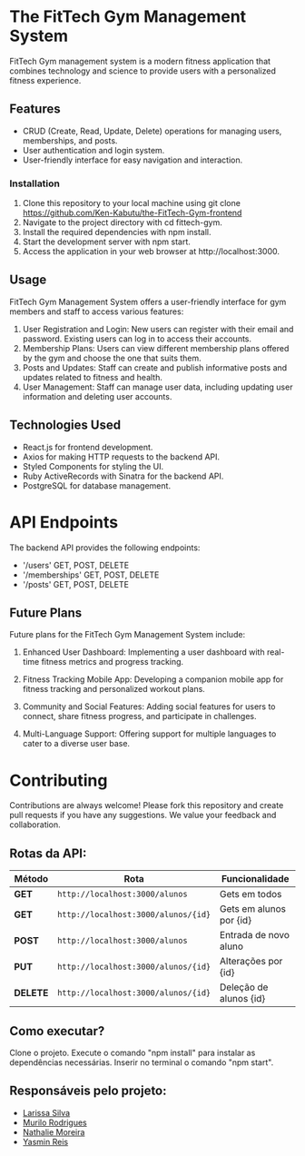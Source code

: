 # The FitTech Gym Management System

FitTech Gym management system is a modern fitness application that combines technology and science to provide users with a personalized fitness experience.

## Features

* CRUD (Create, Read, Update, Delete) operations for managing users, memberships, and posts.
* User authentication and login system.
* User-friendly interface for easy navigation and interaction.

### Installation

1. Clone this repository to your local machine using git clone https://github.com/Ken-Kabutu/the-FitTech-Gym-frontend
2. Navigate to the project directory with cd fittech-gym.
3. Install the required dependencies with npm install.
4. Start the development server with npm start.
5. Access the application in your web browser at http://localhost:3000.

## Usage

FitTech Gym Management System offers a user-friendly interface for gym members and staff to access various features:

1. User Registration and Login: New users can register with their email and password. Existing users can log in to access their accounts.
2. Membership Plans: Users can view different membership plans offered by the gym and choose the one that suits them.
3. Posts and Updates: Staff can create and publish informative posts and updates related to fitness and health.
4. User Management: Staff can manage user data, including updating user information and deleting user accounts.

## Technologies Used

* React.js for frontend development.
* Axios for making HTTP requests to the backend API.
* Styled Components for styling the UI.
* Ruby ActiveRecords with Sinatra for the backend API.
* PostgreSQL for database management.

# API Endpoints

The backend API provides the following endpoints:

* '/users' GET, POST, DELETE
* '/memberships' GET, POST, DELETE
* '/posts' GET, POST, DELETE


## Future Plans

Future plans for the FitTech Gym Management System include:

1. Enhanced User Dashboard: Implementing a user dashboard with real-time fitness metrics and progress tracking.

2. Fitness Tracking Mobile App: Developing a companion mobile app for fitness tracking and personalized workout plans.

3. Community and Social Features: Adding social features for users to connect, share fitness progress, and participate in challenges.

4. Multi-Language Support: Offering support for multiple languages to cater to a diverse user base.

# Contributing

Contributions are always welcome! Please fork this repository and create pull requests if you have any suggestions. We value your feedback and collaboration.

## Rotas da API:

| Método | Rota | Funcionalidade |
| ------ | ----- | ----------- |
| **GET** | `http://localhost:3000/alunos` | Gets em todos|
| **GET** | `http://localhost:3000/alunos/{id}` | Gets em alunos por {id} |
| **POST** | `http://localhost:3000/alunos` | Entrada de novo aluno |
| **PUT** | `http://localhost:3000/alunos/{id}` | Alterações por {id} |
| **DELETE** | `http://localhost:3000/alunos/{id}` | Deleção de alunos {id} |

## Como executar?
Clone o projeto.
Execute o comando "npm install" para instalar as dependências necessárias.
Inserir no terminal o comando "npm start".

## Responsáveis pelo projeto:

- [Larissa Silva](https://github.com/LariCostaSilva)
- [Murilo Rodrigues](https://github.com/muridev017) 
- [Nathalie Moreira](https://github.com/NathalieMS)
- [Yasmin Reis](https://github.com/yasminreisk)
